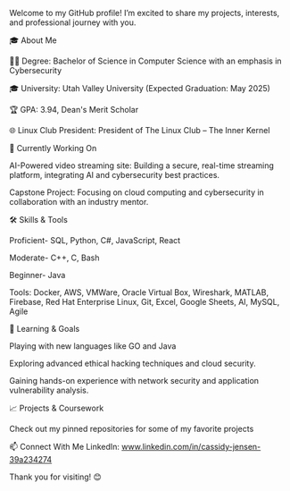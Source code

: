 Welcome to my GitHub profile! I’m excited to share my projects, interests, and professional journey with you.

🎓 About Me

👨‍🎓 Degree: Bachelor of Science in Computer Science with an emphasis in Cybersecurity

🎓 University: Utah Valley University (Expected Graduation: May 2025)

🏆 GPA: 3.94, Dean's Merit Scholar

🌐 Linux Club President: President of The Linux Club – The Inner Kernel

💼 Currently Working On

AI-Powered video streaming site: Building a secure, real-time streaming platform, integrating AI and cybersecurity best practices.

Capstone Project: Focusing on cloud computing and cybersecurity in collaboration with an industry mentor.

🛠️ Skills & Tools

Proficient- SQL, Python, C#, JavaScript, React

Moderate- C++, C, Bash

Beginner- Java

Tools: Docker, AWS, VMWare, Oracle Virtual Box, Wireshark, MATLAB, Firebase, Red Hat Enterprise Linux, Git, Excel, Google Sheets, AI, MySQL, Agile


🌱 Learning & Goals

Playing with new languages like GO and Java

Exploring advanced ethical hacking techniques and cloud security.

Gaining hands-on experience with network security and application vulnerability analysis.

📈 Projects & Coursework

Check out my pinned repositories for some of my favorite projects

📫 Connect With Me
LinkedIn: www.linkedin.com/in/cassidy-jensen-39a234274

Thank you for visiting! 😊

